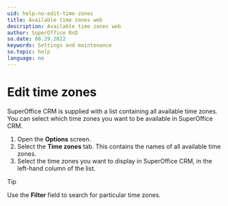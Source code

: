 ```yaml
---
uid: help-no-edit-time-zones
title: Available time zones web
description: Available time zones web
author: SuperOffice RnD
so.date: 06.29.2022
keywords: Settings and maintenance
so.topic: help
language: no
---
```


# Edit time zones

SuperOffice CRM is supplied with a list containing all available time zones. You can select which time zones you want to be available in SuperOffice CRM.

1. Open the **Options** screen.
2. Select the **Time zones** tab. This contains the names of all available time zones.
3. Select the time zones you want to display in SuperOffice CRM, in the left-hand column of the list.

> [!TIP]
> Use the **Filter** field to search for particular time zones.

